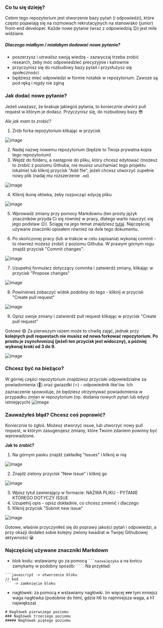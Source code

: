 ### Co tu się dzieję?
Celem tego repozytorium jest stworzenie bazy pytań (i odpowiedzi), które często pojawiają się na rozmowach rekrutacyjnych na stanowisko (junior) front-end developer. Każde nowe pytanie (wraz z odpowiedzią 😉) jest mile widziane.

##### Dlaczego miałbym / miałabym dodawać nowe pytania?
- poszerzysz i utrwalisz swoją wiedzę - zazwyczaj trzeba zrobić research, żeby móc odpowiedzieć precyzyjnie i kalrownie
- przyczynisz się do rozbudowy bazy pytań i przysłużysz się społeczności
- będziesz mieć odpowiedzi w formie notatek w repozytorium. Zawsze są pod ręką i nigdy nie zginą

### Jak dodać nowe pytanie?

Jeżeli uważasz, że brakuje jakiegoś pytania, to koniecznie utwórz pull request w którym je dodasz. Przyczynisz się, do rozbudowy bazy 😎

_Ale jak mam to zrobić?_
1. Zrób forka repozytorium klikając w przycisk

![image](https://github.com/Centmsn/tech-check-questions/assets/65851661/885b43bd-623a-474c-b9fe-55f718d26cc8)

2. Nadaj nazwę nowemu repozytorium (będzie to Twoja prywatna kopia tego repozytorium)
3. Wejdź do folderu, a następnie do pliku, który chcesz edytować (możesz to zrobić z poziomu Githuba, nie musisz uruchamiać tego projektu lokalnie)
   lub kliknij przycisk "Add file", jeżeli chcesz utworzyć zupełnie nowy plik (nadaj mu rozszerzenie `.md`)

![image](https://github.com/Centmsn/tech-check-questions/assets/65851661/ced9e115-0be8-4c09-8279-8354e910c5df)

4. Kliknij ikonę ołówka, żeby rozpocząć edycję pliku

![image](https://github.com/Centmsn/tech-check-questions/assets/65851661/f2fda5e7-785a-4b6b-8e70-85d3e1dd96e2)

5. Wprowadź zmiany przy pomocy Markdownu (ten prosty język znaczników przyda Ci się również w pracy, dlatego warto
   nauczyć się jego podstaw 😉). Ściągę na jego temat znajdziesz [tutaj](https://github.com/adam-p/markdown-here/wiki/Markdown-Cheatsheet).
   Najczęściej używane znaczniki opisałem również na dole tego dokumentu.

6. Po skończonej pracy (lub w trakcie w celu zapisania) wykonaj commit - to również możesz zrobić z poziomu Githuba. W prawym górnym rogu znajdź przycisk "Commit changes".

![image](https://github.com/Centmsn/tech-check-questions/assets/65851661/f1f90748-ac82-45de-89ea-f06aaa0af332)

7. Uzupełnij formularz dotyczący commita i zatwierdź zmiany, klikając w przycisk "Propose changes"

![image](https://github.com/Centmsn/tech-check-questions/assets/65851661/dbe2a7ba-0205-4c11-940a-eb243a8a6da9)

8. Powinieneś zobaczyć widok podobny do tego - kliknij w przycisk "Create pull request"

![image](https://github.com/Centmsn/tech-check-questions/assets/65851661/8d6f9048-775a-4f02-8da1-378043b20abd)

9. Opisz swoje zmiany i zatwierdź pull request klikając w przycisk "Create pull request"

Gotowe 😄
Za pierwszym razem może to chwilę zająć, jednak przy **kolejnych pull requestach nie musisz od nowa forkować repozytorium. Po prostu je zsynchronizuj (jeżeli ten przycisk jest widoczny), a później wykonaj kroki
od 3 do 9.**

![image](https://github.com/Centmsn/tech-check-questions/assets/65851661/806ddc4f-6738-434b-a6c2-e3f42166bc9b)

### Chcesz być na bieżąco?

W górnej części repozytorium znajdziesz przyciski odpowiedzialne za powiadomienia (🔔) oraz gwiazdki (⭐) - odpowiednik like'ów. Ich zaznaczenie spowoduje, że będziesz otrzymywać powiadomienia
w przypadku zmian w repozytorium (np. dodania nowych pytań lub edycji istniejących)
![image](https://github.com/Centmsn/tech-check-questions/assets/65851661/4122a008-a50a-46d4-a401-164148185724)

### Zauważyłeś błąd? Chcesz coś poprawić?

Koniecznie to zgłoś. Możesz stworzyć issue, lub utworzyć nowy pull request, w którym zasugerujesz zmiany, które Twoim zdaniem powinny być wprowadzone.

__Jak to zrobić?__
1. Na górnym pasku znajdź zakładkę "Issues" i kliknij w nią
   
![image](https://github.com/Centmsn/tech-check-questions/assets/65851661/342d0a7d-56a3-401a-9898-fd67b955302b)

2. Znajdź zielony przycisk "New Issue" i kliknij go

![image](https://github.com/Centmsn/tech-check-questions/assets/65851661/8530844f-c441-4657-a3a5-edc433fe1e2f)

3. Wpisz tytuł zawierający w formacie: NAZWA PLIKU - PYTANIE KTÓREGO DOTYCZY ISSUE
4. Uzupełnij opis - opisz dokładnie, co chcesz zmienić i dlaczego
5. Kliknij przycisk "Submit new issue"

![image](https://github.com/Centmsn/tech-check-questions/assets/65851661/98743c6d-b38e-4c7c-abab-0dbe6287e036)


Gotowe, właśnie przyczyniłeś się do poprawy jakości pytań i odpowiedzi, a przy okazji dodałeś sobie kolejny zielony kwadrat w Twojej Githubowej aktywności 😀


### Najczęściej używane znaczniki Markdown
- blok kodu: wstawiamy go za pomocą <code>```nazwaJęzyka</code> a na końcu zamykamy w podobny sposób: <code>\`\`\`</code>. Na przykład:
```
```javascript -> otworzenie bloku
// kod
``` -> zamknięcie bloku
```

- nagłówek: za pomocą <code>#</code> wstawiamy nagłówki. Im więcej <code>###</code> tym mniejsz waga nagłówka (podobnie do html, gdzie h6 to najmniejsza waga, a h1 największa)
```
# Nagłówek pierwszego poziomu
### Nagłówek trzeciego poziomu
##### Nagłówek piątego poziomu
```
